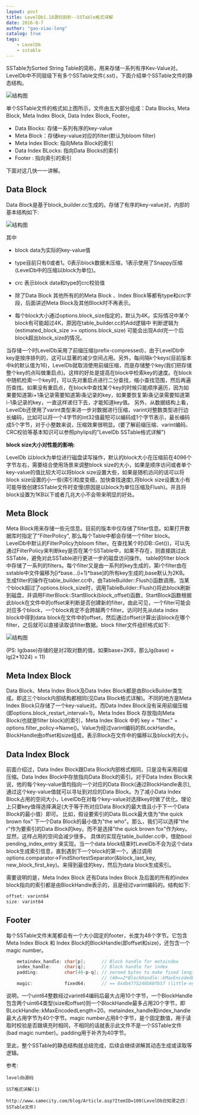 ```yaml
---
layout: post
title: LevelDb1.18源码剖析--SSTable格式详解
date: 2016-8-7
author: "gao-xiao-long"
catalog: true
tags:
    - LevelDb
    - sstable
---
```


SSTable为Sorted String Table的简称，用来存储一系列有序Kev-Value对。LevelDb中不同层级下有多个SSTable文件(.sst)，下面介绍单个SSTable文件的静态结构。

![结构图](/img/in-post/leveldb/sstable.png)

单个SSTable文件的格式如上图所示，文件由五大部分组成：Data Blocks, Meta Block, Meta Index Block, Data Index Block, Footer。

* Data Blocks: 存储一系列有序的key-value
* Meta Block：存储key-value对应的filter(默认为bloom filter)
* Meta Index Block: 指向Meta Block的索引
* Data Index BLocks: 指向Data Blocks的索引
* Footer : 指向索引的索引

下面对这几快一一讲解。

## Data Block

Data Block是基于block_builder.cc生成的。存储了有序的key-value对，内部的基本结构如下:

![结构图](/img/in-post/leveldb/data_block.png)

其中

* block data为实际的key-value值

* type目前只有0或者1。0表示block数据未压缩，1表示使用了Snappy压缩(LevelDb中的压缩以block为单位)。

* crc 表示block data和type的crc校验值

* 除了Data Block 其他所有的的Meta Block 、Index Block等都有type和crc字段，后面讲述Meta Block及其他Block时不再表示。
* 每个block大小通过options.block_size指定的，默认为4K。实际情况中某个block有可能超过4K，原因在table_builder.cc的Add逻辑中
判断逻辑为(estimated_block_size >= options.block_size) 可能会出现Add完一个后block超出block_size的情况。

当存储一个时LevelDb采用了前缀压缩(prefix-compressed)，由于LevelDb中key是按序排列的，这可以显著的减少空间占用。另外，每间隔k个keys(目前版本中k的默认值为16)，LevelDb就取消使用前缀压缩，而是存储整个key(我们把存储整个key的点叫做重启点)。这样的好处是提高在block中检索key的速度。在block中随机检索一个key时，可以先对重启点进行二分查找，缩小查找范围，然后再遍历查找。如果没有重启点，在block中查找某个key的时候只能顺序遍历，因为如果要知道第i+1条记录需要知道第i条记录的key，如果要恢复第i条记录需要知道第i-1条记录的key，一直这样递归下去，才能知道key值。
另外，从数据结构上看，LevelDb还使用了varint类型来进一步对数据进行压缩，varint对整数类型进行边长编码，比如可以将一个4字节的int32值最短可以编码成1个字节表示，最长编码成5个字节，对于小整数来说，压缩效果很明显。(要了解前缀压缩、varint编码、CRC校验等基本知识可以参照phylips的"LevelDb SSTable格式详解")

**block size大小对性能的影响:**

LevelDb 以block为单位进行磁盘读写操作，默认的block大小在压缩前在4096个字节左右，需要结合使用场景来调整block size的大小，如果是顺序访问或者单个key-value的值比较大可以将block size设置大些，如果是随机访问的话可以将block size设置的小一些(索引粒度变细，加快查找速度),将block size设置太小有可能导致创建SSTable文件时变慢(原因是以block为单位压缩及Flush)。并且将block设置为1KB以下或者几兆大小不会带来明显的好处。

## Meta Block
Meta Block用来存储一些元信息。目前的版本中仅存储了filter信息。如果打开数据库时指定了"FilterPolicy", 那么每个Table中都会存储一个filter block。LevelDb中默认的FilterPolicy为bloom filter。在查找某个时(DB::Get())，可以先通过FilterPolicy来判断key是否在某个SSTable中，如果不存在，则直接跳过此SSTable，避免对此SSTable进行更进一步的磁盘访问操作。
table的filter block中存储了一系列的filters。每个filter又是由一系列的key生成的，第i个filter由在sstable中文件偏移为[i*base...(i+1)*base]的所有key生成的,base默认为2KB。生成filter的操作在table_builder.cc中，由TableBuilder::Flush()函数调用。当某个block超过了options.block_size时，调用TableBuilder::Flush()将此block刷新到磁盘，并调用FilterBlock::StartBlock(block_offset)函数，StartBlock函数根据此block在文件中的offset来判断是否创建新的filter。由此可见，一个filter可能会对应多个block，一个block肯定不会跨越两个filter。访问时先从data index block中得到data block在文件中的offset，然后通过offset计算出该block在哪个filter，之后就可以直接读取该filter数据。block filter文件组织格式如下:

![结构图](/img/in-post/leveldb/filter_block.png)

(PS: lg(base)存储的是对2取对数的值，如果base=2KB，那么lg(base) = lg(2*1024) = 11)

## Meta Index Block
Data Block、Meta Index Block及Data Index Block都是由BlockBuilder类生成。即这三个block内部结构都相同(见Data Block格式详解)。不同的地方是Meta Index Block只存储了一个key-value对。而Data Index Block没有采用前缀压缩(即options.block_restart_interval=1)。Meta Index Block 存放指向Meta Block(也就是filter block)的索引，Meta Index Block 中的 key = "filter." + options.filter_policy->Name()。Value为经过varint编码的BLockHandle。BlockHandle由offset和size组成，表示Block在文件中的偏移以及block的大小。

## Data Index Block
前面介绍过，Data Index Block跟Data Block内部格式相同，只是没有采用前缀压缩。Data Index Block中存放指向Data Block的索引。对于Data Index Block来说，他的每个key-value值均指向一个对应的Data Block(通过BlockHandle表示),通过这个key-value值就可以寻址到对应的Data Block。为了减小Data Index Block占用的空间大小，LevelDb在对每个key-value对选择key时做了优化。理论上只要key值得选择满足(大于等于所对应Data Block的最大值且小于下一个Data Block的最小值）即可。 比如，假设要索引的Data BLock最大值为"the quick brown fox" 下一个Data Block的最小值为"the who"。那么，我们可以选择"the r"作为要索引的Data Block的key。而不是选择"the quick brown fox"作为key。显然，这样占用的空间会减少很多。
具体的实现在table_builder.cc中，借助bool pending_index_entry 来实现。当一个data block结束时LevelDb不会为这个data block生成索引信息，直到遇到下一个block的第一个。通过调用options.comparator->FindShortestSeparator(&block_last_key, new_block_first_key)。来得到最佳的key，然后为data block生成索引。

需要说明的是，Meta Index Block 还有Data Index Block 及后面的所有的index block指向的索引都是由BlockHandle表示的，且是经过varint编码的。结构如下:

```C++
offset: varint64
size: varint64
```


## Footer
每个SSTable文件末尾都会有一个大小固定的footer，长度为48个字节。它包含Meta Index Block 和 Index Block的BlockHandle(即offset和size)，还包含一个magic number。

```C++
    metaindex_handle: char[p];      // Block handle for metaindex
    index_handle:     char[q];      // Block handle for index
    padding:          char[40-p-q]; // zeroed bytes to make fixed length
                                    // (40==2*BlockHandle::kMaxEncodedLength)
    magic:            fixed64;      // == 0xdb4775248b80fb57 (little-endian)

```
说明，一个uint64整数经过varint64编码后最大占用10个字节，一个BlockHandle包含两个uint64类型(size和offset)则一个BlockHandle最多占用20个字节，即BLockHandle::kMaxEncodedLength=20。metaindex_handle和index_handle最大占用字节为40个字节。magic number占用8个字节，是个固定数值，用于读取时校验是否跟填充时相同，不相同的话就表示此文件不是一个SSTable文件(bad magic number)。padding用于补齐为40字节。

至此，整个SSTable的静态结构就总结完成，后续会继续讲解其动态生成或读取等逻辑。

参考:

    leveldb源码

    SST格式详解(1)

    http://www.samecity.com/blog/Article.asp?ItemID=100(LevelDb日知录之四：SSTable文件)

